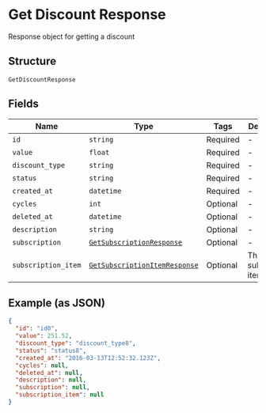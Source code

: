 
# Get Discount Response

Response object for getting a discount

## Structure

`GetDiscountResponse`

## Fields

| Name | Type | Tags | Description |
|  --- | --- | --- | --- |
| `id` | `string` | Required | - |
| `value` | `float` | Required | - |
| `discount_type` | `string` | Required | - |
| `status` | `string` | Required | - |
| `created_at` | `datetime` | Required | - |
| `cycles` | `int` | Optional | - |
| `deleted_at` | `datetime` | Optional | - |
| `description` | `string` | Optional | - |
| `subscription` | [`GetSubscriptionResponse`](/doc/models/get-subscription-response.md) | Optional | - |
| `subscription_item` | [`GetSubscriptionItemResponse`](/doc/models/get-subscription-item-response.md) | Optional | The subscription item |

## Example (as JSON)

```json
{
  "id": "id0",
  "value": 251.52,
  "discount_type": "discount_type8",
  "status": "status8",
  "created_at": "2016-03-13T12:52:32.123Z",
  "cycles": null,
  "deleted_at": null,
  "description": null,
  "subscription": null,
  "subscription_item": null
}
```

